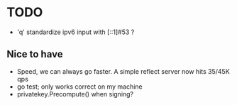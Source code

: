 # TODO

* 'q' standardize ipv6 input with [::1]#53 ?

## Nice to have

* Speed, we can always go faster. A simple reflect server now hits 35/45K qps
* go test; only works correct on my machine
* privatekey.Precompute() when signing? 
